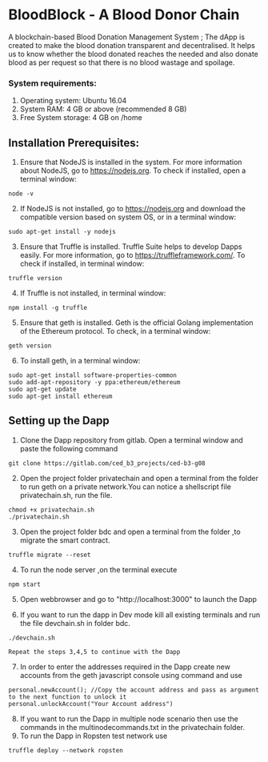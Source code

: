

# BloodBlock - A Blood Donor Chain

A blockchain-based Blood Donation Management System ; The dApp is created to make the blood donation transparent and decentralised. It helps us to know
whether the blood donated reaches the needed and also donate blood as per request so that there is no blood wastage and spoilage.


### System requirements:

1. Operating system: Ubuntu 16.04
2. System RAM: 4 GB or above (recommended 8 GB)
3. Free System storage: 4 GB on /home

## Installation Prerequisites:

1. Ensure that NodeJS is installed in the system. For more information about NodeJS, go to https://nodejs.org. To check if installed, open a terminal window:
```
node -v
```

2. If NodeJS is not installed, go to https://nodejs.org and download the compatible version based on system OS, or in a terminal window:
```
sudo apt-get install -y nodejs
```

3. Ensure that Truffle is installed. Truffle Suite helps to develop Dapps easily. For more information, go to https://truffleframework.com/. To check if installed, in terminal window:
```
truffle version
```
4. If Truffle is not installed, in terminal window:
``` 
npm install -g truffle
```

5. Ensure that geth is installed. Geth is the official Golang implementation of the Ethereum protocol. To check, in a terminal window:
```
geth version
```

6. To install geth, in a terminal window:
```
sudo apt-get install software-properties-common
sudo add-apt-repository -y ppa:ethereum/ethereum
sudo apt-get update
sudo apt-get install ethereum
```

## Setting up the Dapp

1. Clone the Dapp repository from gitlab. Open a terminal window and paste the following command
``` 
git clone https://gitlab.com/ced_b3_projects/ced-b3-g08

```
2. Open the project folder privatechain and open a terminal from the folder to run geth on a private network.You can notice a shellscript file privatechain.sh, run the file.
```
chmod +x privatechain.sh
./privatechain.sh
```
3. Open the project folder bdc and open a terminal from the folder ,to migrate the smart contract.
```
truffle migrate --reset
```
4. To run the node server ,on the terminal execute
```
npm start
```
5. Open webbrowser and go to "http://localhost:3000" to launch the Dapp

6. If you want to run the dapp in Dev mode kill all existing terminals and run the file devchain.sh in folder bdc.
```
./devchain.sh
```
    Repeat the steps 3,4,5 to continue with the Dapp
7. In order to enter the addresses required in the Dapp create new accounts from the geth javascript console using command <geth attach> and use
```
personal.newAccount(); //Copy the account address and pass as argument to the next function to unlock it
personal.unlockAccount("Your Account address")
```
8. If you want to run the Dapp in multiple node scenario then use the commands in the multinodecommands.txt in the privatechain folder.
9. To run the Dapp in Ropsten test network use
```
truffle deploy --network ropsten
```
